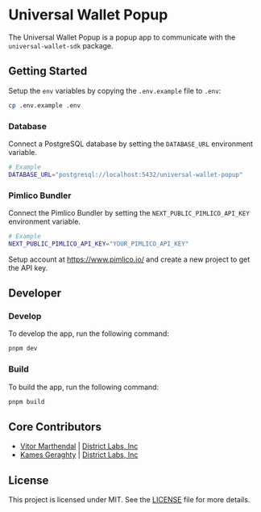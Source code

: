 # Universal Wallet Popup

The Universal Wallet Popup is a popup app to communicate with the `universal-wallet-sdk` package.

## Getting Started

Setup the `env` variables by copying the `.env.example` file to `.env`:

```bash
cp .env.example .env
```

### Database

Connect a PostgreSQL database by setting the `DATABASE_URL` environment variable.

```bash
# Example
DATABASE_URL="postgresql://localhost:5432/universal-wallet-popup"
```

### Pimlico Bundler

Connect the Pimlico Bundler by setting the `NEXT_PUBLIC_PIMLICO_API_KEY` environment variable.

```bash
# Example
NEXT_PUBLIC_PIMLICO_API_KEY="YOUR_PIMLICO_API_KEY"
```

Setup account at https://www.pimlico.io/ and create a new project to get the API key.

## Developer

### Develop

To develop the app, run the following command:

```bash
pnpm dev
```

### Build

To build the app, run the following command:

```bash
pnpm build
```

## Core Contributors

- [Vitor Marthendal](https://x.com/VitorMarthendal) | [District Labs, Inc](https://www.districtlabs.com/)
- [Kames Geraghty](https://x.com/KamesGeraghty) | [District Labs, Inc](https://www.districtlabs.com/)

## License

This project is licensed under MIT. See the [LICENSE](./LICENSE) file for more details.